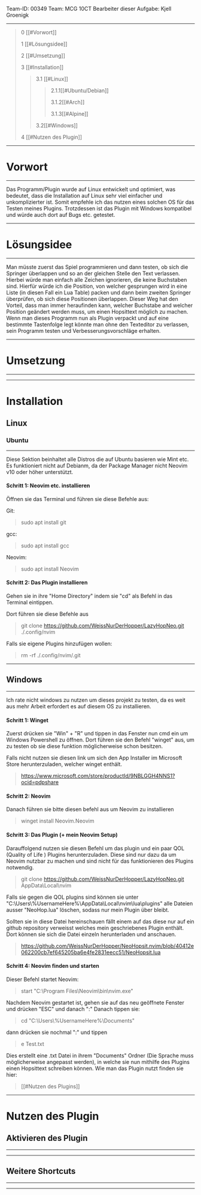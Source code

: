 Team-ID: 00349
Team: MCG 10CT
Bearbeiter dieser Aufgabe: Kjell Groenigk

___
>0 [[#Vorwort]]
>
>1 [[#Lösungsidee]]
>
>2 [[#Umsetzung]]
>
>3 [[#Installation]]
>>3.1 [[#Linux]] 
>>>2.1.1[[#Ubuntu/Debian]]
>>>
>>>3.1.2[[#Arch]]
>>>
>>>3.1.3[[#Alpine]]
>>
>>3.2[[#Windows]]
>
>4 [[#Nutzen des Plugin]]

----------------------

# Vorwort
---
Das Programm/Plugin wurde auf Linux entwickelt und optimiert, was bedeutet, dass die Installation auf Linux sehr viel einfacher und unkomplizierter ist. Somit empfehle ich das nutzen eines solchen OS für das Testen meines Plugins. Trotzdessen ist das Plugin mit Windows kompatibel und würde auch dort auf Bugs etc. getestet. 
___

# Lösungsidee
___
Man müsste zuerst das Spiel programmieren und dann testen, ob sich die Springer überlappen und so an der gleichen Stelle den Text verlassen. Hierbei würde man einfach alle Zeichen ignorieren, die keine Buchstaben sind.
Hierfür würde ich die Position, von welcher gesprungen wird in eine Liste (in diesen Fall ein Lua Table) packen und dann beim zweiten Springer überprüfen, ob sich diese Positionen überlappen. 
Dieser Weg hat den Vorteil, dass man immer heraufinden kann, welcher Buchstabe and welcher Position geändert werden muss, um einen Hopsittext möglich zu machen. 
Wenn man dieses Programm nun als Plugin verpackt und auf eine bestimmte Tastenfolge legt könnte man ohne den Texteditor zu verlassen, sein Programm testen und Verbesserungsvorschläge erhalten.
___
# Umsetzung
___

___

# Installation

## Linux

### Ubuntu
---
Diese Sektion beinhaltet alle Distros die auf Ubuntu basieren wie Mint etc. 
Es funktioniert nicht auf Debianm, da der Package Manager nicht Neovim v10 oder höher 
unterstützt. 

#### Schritt 1: Neovim etc. installieren

Öffnen sie das Terminal und führen sie diese Befehle aus:

Git:
> sudo apt install git

gcc:
> sudo apt install gcc

Neovim:
> sudo apt install Neovim

#### Schritt 2: Das Plugin installieren

Gehen sie in ihre "Home Directory" indem sie "cd" als Befehl in das Terminal eintippen.

Dort führen sie diese Befehle aus

> git clone https://github.com/WeissNurDerHopper/LazyHopNeo.git ./.config/nvim

Falls sie eigene Plugins hinzufügen wollen:
> rm -rf ./.config/nvim/.git

___ 

## Windows
___
Ich rate nicht windows zu nutzen um dieses projekt zu testen, da es weit aus mehr Arbeit erfordert es auf diesem OS zu installieren.

#### Schritt 1: Winget
Zuerst drücken sie  "Win" + "R" und tippen in das Fenster nun cmd ein um Windows Powershell zu öffnen. Dort führen sie den Befehl 
"winget"
aus, um zu testen ob sie diese funktion möglicherweise schon besitzen.

Falls nicht nutzen sie diesen link um sich den App Installer im Microsoft Store herunterzuladen, welcher winget enthält.
>https://www.microsoft.com/store/productId/9NBLGGH4NNS1?ocid=pdpshare

#### Schritt 2: Neovim
Danach führen sie bitte diesen befehl aus um Neovim zu installieren
>winget install Neovim.Neovim

#### Schritt 3: Das Plugin (+ mein Neovim Setup)
Darauffolgend nutzen sie diesen Befehl um das plugin und ein paar QOL (Quality of Life ) Plugins herunterzuladen. Diese sind nur dazu da um Neovim nutzbar zu machen und sind nicht für das funktionieren des Plugins notwendig.
>git clone https://github.com/WeissNurDerHopper/LazyHopNeo.git AppData\\Local\\nvim

Falls sie gegen die QOL plugins sind können sie unter  
"C:\\Users\\%UsernameHere%\\AppData\\Local\\nvim\\lua\\plugins" 
alle Dateien ausser "NeoHop.lua" löschen, sodass nur mein Plugin über bleibt. 

Sollten sie in diese Datei hereinschauen fällt einem auf das diese nur auf ein github repository verweisst welches mein geschriebenes Plugin enthält. Dort können sie sich die Datei einzeln herunterladen und anschauen.
>https://github.com/WeissNurDerHopper/NeoHopsit.nvim/blob/40412e062200cb7ef645205ba6e4fe2831eecc51/NeoHopsit.lua

#### Schritt 4: Neovim finden und starten
Dieser Befehl startet Neovim:
>start "C:\\Program Files\\Neovim\\bin\\nvim.exe"

Nachdem Neovim gestartet ist, gehen sie auf das neu geöffnete Fenster und drücken "ESC" und danach ":"
Danach tippen sie:
>cd "C:\\Users\\%UsernameHere%\\Documents"

dann drücken sie nochmal ":" und tippen

>e Test.txt

Dies erstellt eine .txt Datei in ihrem "Documents" Ordner (Die Sprache muss möglicherweise angepasst werden), in welche sie nun mithilfe des Plugins einen Hopsittext schreiben können.
Wie man das Plugin nutzt finden sie hier:
>[[#Nutzen des Plugins]]

___

# Nutzen des Plugin
## Aktivieren des Plugin
___

___

## Weitere Shortcuts
___

___
